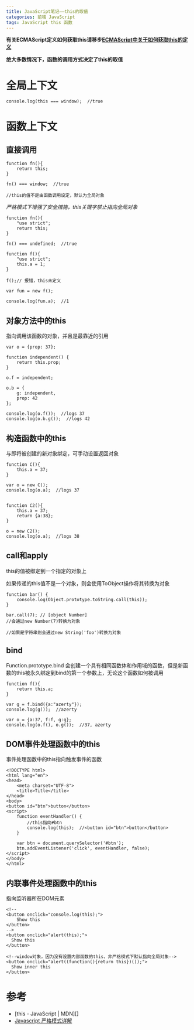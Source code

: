 ```yaml
---
title: JavaScript笔记——this的取值
categories: 前端 JavaScript
tags: JavaScript this 函数
---
```


**有关ECMAScript定义如何获取this请移步[ECMAScript中关于如何获取this的定义][]**

**绝大多数情况下，函数的调用方式决定了this的取值**

# 全局上下文

```
console.log(this === window);  //true
```

# 函数上下文

## 直接调用

```
function fn(){
	return this;
}

fn() === window;  //true

//this的值不是由函数调用设定，默认为全局对象
```

*严格模式下增强了安全措施，this关键字禁止指向全局对象*

```
function fn(){
	"use strict";
	return this;
}

fn() === undefined;  //true

function f(){
	"use strict";
	this.a = 1;
}

f();// 报错，this未定义

var fun = new f();

console.log(fun.a);  //1
```

## 对象方法中的this

指向调用该函数的对象，并且是最靠近的引用

```
var o = {prop: 37};

function independent() {
	return this.prop;
}

o.f = independent;

o.b = {
	g: independent,
	prop: 42
};

console.log(o.f());  //logs 37
console.log(o.b.g());  //logs 42
```

## 构造函数中的this

与即将被创建的新对象绑定，可手动设置返回对象

```
function C(){
	this.a = 37;
}

var o = new C();
console.log(o.a);  //logs 37


function C2(){
	this.a = 37;
	return {a:38};
}

o = new C2();
console.log(o.a);  //logs 38
```

## call和apply

this的值被绑定到一个指定的对象上

如果传递的this值不是一个对象，则会使用ToObject操作将其转换为对象

```
function bar() {
	console.log(Object.prototype.toString.call(this));
}

bar.call(7); // [object Number]
//会通过new Number(7)转换为对象

//如果是字符串则会通过new String('foo')转换为对象
```

## bind

Function.prototype.bind
会创建一个具有相同函数体和作用域的函数，但是新函数的this被永久绑定到bind的第一个参数上，无论这个函数如何被调用

```
function f(){
	return this.a;
}

var g = f.bind({a:"azerty"});
console.log(g());  //azerty

var o = {a:37, f:f, g:g};
console.log(o.f(), o.g());  //37, azerty
```

## DOM事件处理函数中的this

事件处理函数中的this指向触发事件的函数

```
<!DOCTYPE html>
<html lang="en">
<head>
    <meta charset="UTF-8">
    <title>Title</title>
</head>
<body>
<button id="btn">button</button>
<script>
    function eventHandler() {
    	//this指向#btn
        console.log(this);  //<button id="btn">button</button>
    }

    var btn = document.querySelector('#btn');
    btn.addEventListener('click', eventHandler, false);
</script>
</body>
</html>
```

## 内联事件处理函数中的this

指向监听器所在DOM元素

```
<!--
<button onclick="console.log(this);">
    Show this
</button>
-->
<button onclick="alert(this);">
  Show this
</button>

<!--window对象，因为没有设置内部函数的this，非严格模式下默认指向全局对象-->
<button onclick="alert((function(){return this})());">
  Show inner this
</button>
```

# 参考

* [this - JavaScript \| MDN][]
* [Javascript 严格模式详解][]





[this - JavaScript | MDN]: https://developer.mozilla.org/zh-CN/docs/Web/JavaScript/Reference/Operators/this
[Javascript 严格模式详解]: http://www.ruanyifeng.com/blog/2013/01/javascript_strict_mode.html
[ECMAScript中关于如何获取this的定义]: http://blog.csdn.net/azureternite/article/details/52153809